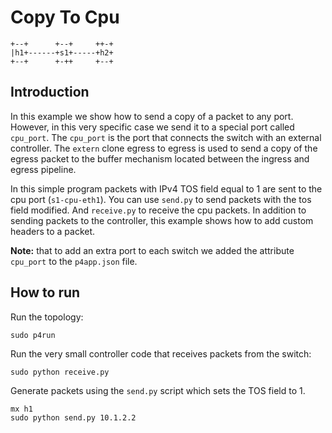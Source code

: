 # Copy To Cpu

```
+--+      +--+     ++-+
|h1+------+s1+-----+h2+
+--+      +-++     +--+

```

## Introduction

In this example we show how to send a copy of a packet to any port. However, in this very specific case we send it to a special port
called `cpu_port`. The `cpu_port` is the port that connects the switch with an external controller. The `extern` clone egress
to egress is used to send a copy of the egress packet to the buffer mechanism located between the ingress and egress
pipeline.

In this simple program packets with IPv4 TOS field equal to 1 are sent to the cpu port (`s1-cpu-eth1`). You can use `send.py` to send packets with the tos field modified. And
`receive.py` to receive the cpu packets. In addition to sending packets to the controller, this example shows how to add custom headers
to a packet.

**Note:** that to add an extra port to each switch we added the attribute
`cpu_port` to the `p4app.json` file.

## How to run

Run the topology:

```
sudo p4run
```

Run the very small controller code that receives packets from the switch:

```
sudo python receive.py
```

Generate packets using the `send.py` script which sets the TOS field to 1.

```
mx h1
sudo python send.py 10.1.2.2
```
